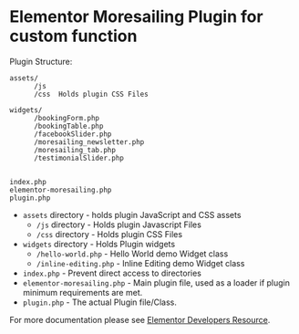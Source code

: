 # Elementor Moresailing Plugin for custom function

 
Plugin Structure: 
```
assets/
      /js   
      /css  Holds plugin CSS Files
      
widgets/
      /bookingForm.php
      /bookingTable.php
      /facebookSlider.php
      /moresailing_newsletter.php
      /moresailing_tab.php
      /testimonialSlider.php
            
      
index.php
elementor-moresailing.php
plugin.php
```


* `assets` directory - holds plugin JavaScript and CSS assets
  * `/js` directory - Holds plugin Javascript Files
  * `/css` directory - Holds plugin CSS Files
* `widgets` directory - Holds Plugin widgets
  * `/hello-world.php` - Hello World demo Widget class
  * `/inline-editing.php` - Inline Editing demo Widget class
* `index.php`	- Prevent direct access to directories
* `elementor-moresailing.php`	- Main plugin file, used as a loader if plugin minimum requirements are met.
* `plugin.php` - The actual Plugin file/Class.

For more documentation please see [Elementor Developers Resource](https://developers.elementor.com/creating-an-extension-for-elementor/).

